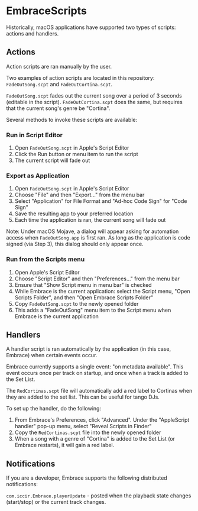 # EmbraceScripts

Historically, macOS applications have supported two types of scripts: actions and handlers.

## Actions

Action scripts are ran manually by the user.

Two examples of action scripts are located in this repository: `FadeOutSong.scpt` and `FadeOutCortina.scpt`.

`FadeOutSong.scpt` fades out the current song over a period of 3 seconds (editable in the script).
`FadeOutCortina.scpt` does the same, but requires that the current song's genre be "Cortina".

Several methods to invoke these scripts are available:

### Run in Script Editor

1. Open `FadeOutSong.scpt` in Apple's Script Editor
2. Click the Run button or menu item to run the script
3. The current script will fade out

### Export as Application

1. Open `FadeOutSong.scpt` in Apple's Script Editor
2. Choose "File" and then "Export…" from the menu bar
3. Select "Application" for File Format and "Ad-hoc Code Sign" for "Code Sign"
4. Save the resulting app to your preferred location
5. Each time the application is ran, the current song will fade out

Note: Under macOS Mojave, a dialog will appear asking for automation access when
`FadeOutSong.app` is first ran. As long as the application is code signed (via Step 3), this
dialog should only appear once.

### Run from the Scripts menu

1. Open Apple's Script Editor
2. Choose "Script Editor" and then "Preferences…" from the menu bar
3. Ensure that "Show Script menu in menu bar" is checked
4. While Embrace is the current application: select the Script menu, "Open Scripts Folder", and then
"Open Embrace Scripts Folder"
5. Copy `FadeOutSong.scpt` to the newly opened folder
6. This adds a "FadeOutSong" menu item to the Script menu when Embrace is the current application

## Handlers

A handler script is ran automatically by the application (in this case, Embrace) when certain events occur.

Embrace currently supports a single event: "on metadata available". This event occurs once per track on startup, and once when a track is added to the Set List.

The `RedCortinas.scpt` file will automatically add a red label to Cortinas when they are added to the set list. This can be useful for tango DJs.

To set up the handler, do the following:

1. From Embrace's Preferences, click "Advanced". Under the "AppleScript handler" pop-up menu, select "Reveal Scripts in Finder"
2. Copy the `RedCortinas.scpt` file into the newly opened folder
3. When a song with a genre of "Cortina" is added to the Set List (or Embrace restarts), it will gain a red label.

## Notifications

If you are a developer, Embrace supports the following distributed notifications:

`com.iccir.Embrace.playerUpdate` - posted when the playback state changes (start/stop) or the current track changes.
